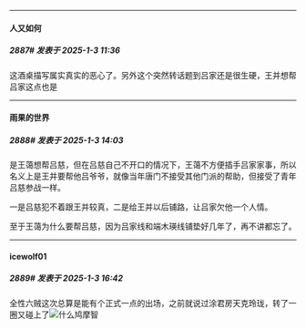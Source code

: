 ﻿
*****

####  人又如何  
##### 2887#       发表于 2025-1-3 11:36

这酒桌描写属实真实的恶心了。另外这个突然转话题到吕家还是很生硬，王并想帮吕家这点也是


*****

####  雨果的世界  
##### 2888#       发表于 2025-1-3 14:03

是王蔼想帮吕慈，但在吕慈自己不开口的情况下，王蔼不方便插手吕家家事，所以名义上是王并要帮他吕爷爷，就像当年唐门不接受其他门派的帮助，但接受了青年吕慈参战一样。

一是吕慈犯不着跟王并较真，二是给王并以后铺路，让吕家欠他一个人情。

至于王蔼为什么要帮吕慈，因为吕家线和端木瑛线铺垫好几年了，再不讲都忘了。


*****

####  icewolf01  
##### 2889#       发表于 2025-1-3 16:42

全性六贼这次总算是能有个正式一点的出场，之前就说过涂君房天克玲珑，转了一圈又碰上了<img src="https://static.saraba1st.com/image/smiley/face2017/003.png" referrerpolicy="no-referrer">什么鸠摩智

